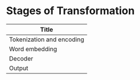 # Stages of Transformation

| Title                     |
|---------------------------|
| Tokenization and encoding |
| Word embedding            |
| Decoder                   |
| Output                    |